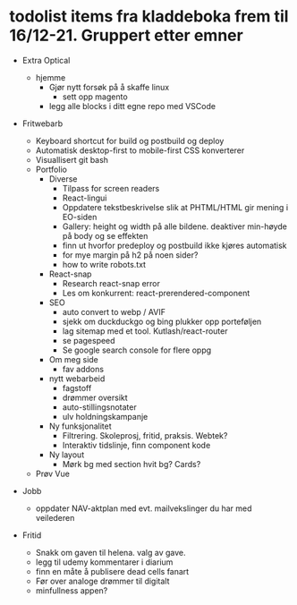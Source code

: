 # todolist items fra kladdeboka frem til 16/12-21. Gruppert etter emner
* Extra Optical
  * hjemme
    * Gjør nytt forsøk på å skaffe linux
      * sett opp magento
    * legg alle blocks i ditt egne repo med VSCode


* Fritwebarb
  * Keyboard shortcut for build og postbuild og deploy
  * Automatisk desktop-first to mobile-first CSS konverterer
  * Visuallisert git bash
  * Portfolio
    * Diverse
      * Tilpass for screen readers
      * React-lingui
      * Oppdatere tekstbeskrivelse slik at PHTML/HTML gir mening i EO-siden
      * Gallery: height og width på alle bildene. deaktiver min-høyde på body og se effekten
      * finn ut hvorfor predeploy og postbuild ikke kjøres automatisk
      * for mye margin på h2 på noen sider?
      * how to write robots.txt
    * React-snap
      * Research react-snap error
      * Les om konkurrent: react-prerendered-component
    * SEO
      * auto convert to webp / AVIF
      * sjekk om duckduckgo og bing plukker opp porteføljen
      * lag sitemap med et tool. Kutlash/react-router
      * se pagespeed
      * Se google search console for flere oppg
    * Om meg side
      * fav addons
    * nytt webarbeid
      * fagstoff
      * drømmer oversikt
      * auto-stillingsnotater
      * ulv holdningskampanje
    * Ny funksjonalitet
      * Filtrering. Skoleprosj, fritid, praksis. Webtek?
      * Interaktiv tidslinje, finn component kode
    * Ny layout
      * Mørk bg med section hvit bg? Cards?
  * Prøv Vue

* Jobb
  * oppdater NAV-aktplan med evt. mailvekslinger du har med veilederen

* Fritid
  * Snakk om gaven til helena. valg av gave.
  * legg til udemy kommentarer i diarium
  * finn en måte å publisere dead cells fanart
  * Før over analoge drømmer til digitalt
  * minfullness appen?